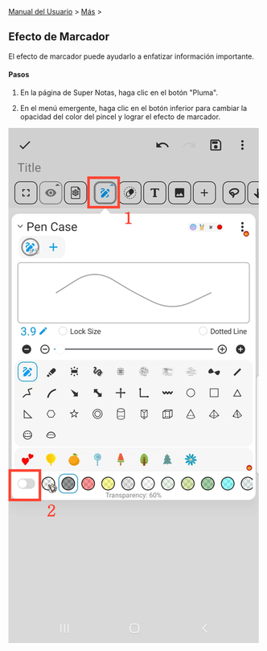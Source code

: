 [Manual del Usuario](/dragonnest/drawnote/manual/es) > [Más](/dragonnest/drawnote/manual/es/more) >

Efecto de Marcador
---
El efecto de marcador puede ayudarlo a enfatizar información importante.

#### Pasos
1. En la página de Super Notas, haga clic en el botón "Pluma".

2. En el menú emergente, haga clic en el botón inferior para cambiar la opacidad del color del pincel y lograr el efecto de marcador.

![Efecto de Marcador](imgs/highlighter_effect1.png)